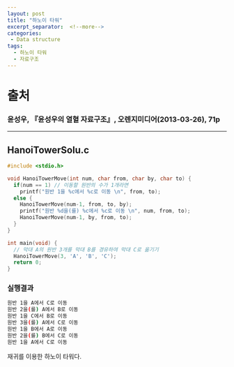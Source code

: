 ```yaml
---
layout: post
title: "하노이 타워"
excerpt_separator:  <!--more-->
categories:
 - Data structure
tags:
  - 하노이 타워
  - 자료구조
---
```


# 출처
### 윤성우, 『윤성우의 열혈 자료구조』, 오렌지미디어(2013-03-26), 71p

---

<!--more-->
## HanoiTowerSolu.c

```cpp
#include <stdio.h>

void HanoiTowerMove(int num, char from, char by, char to) {
  if(num == 1) // 이동할 원반의 수가 1개라면
    printf("원반 1을 %c에서 %c로 이동 \n", from, to);
  else {
    HanoiTowerMove(num-1, from, to, by);
    printf("원반 %d을(를) %c에서 %c로 이동 \n", num, from, to);
    HanoiTowerMove(num-1, by, from, to);
  }
}

int main(void) {
  // 막대 A의 원반 3개를 막대 B를 경유하여 막대 C로 옮기기
  HanoiTowerMove(3, 'A', 'B', 'C');
  return 0;
}
```
### 실행결과

```bash
원반 1을 A에서 C로 이동
원반 2을(를) A에서 B로 이동
원반 1을 C에서 B로 이동
원반 3을(를) A에서 C로 이동
원반 1을 B에서 A로 이동
원반 2을(를) B에서 C로 이동
원반 1을 A에서 C로 이동
```

재귀를 이용한 하노이 타워다.